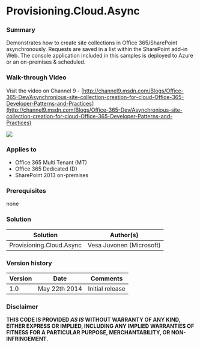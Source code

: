 # Provisioning.Cloud.Async #

### Summary ###
Demonstrates how to create site collections in Office 365/SharePoint asynchronously. Requests are saved in a list within the SharePoint add-in Web. The console application included in this samples is deployed to Azure or an on-premises & scheduled.

### Walk-through Video ###
Visit the video on Channel 9 - [http://channel9.msdn.com/Blogs/Office-365-Dev/Asynchronious-site-collection-creation-for-cloud-Office-365-Developer-Patterns-and-Practices](http://channel9.msdn.com/Blogs/Office-365-Dev/Asynchronious-site-collection-creation-for-cloud-Office-365-Developer-Patterns-and-Practices)

![](http://i.imgur.com/BEm4VQh.png)

### Applies to ###
-  Office 365 Multi Tenant (MT)
-  Office 365 Dedicated (D)
-  SharePoint 2013 on-premises

### Prerequisites ###
none

### Solution ###
Solution | Author(s)
---------|----------
Provisioning.Cloud.Async | Vesa Juvonen (Microsoft)

### Version history ###
Version  | Date | Comments
---------| -----| --------
1.0  | May 22th 2014 | Initial release

### Disclaimer ###
**THIS CODE IS PROVIDED *AS IS* WITHOUT WARRANTY OF ANY KIND, EITHER EXPRESS OR IMPLIED, INCLUDING ANY IMPLIED WARRANTIES OF FITNESS FOR A PARTICULAR PURPOSE, MERCHANTABILITY, OR NON-INFRINGEMENT.**
